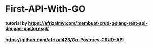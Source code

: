 # First-API-With-GO
#### tutorial by https://afrizalmy.com/membuat-crud-golang-rest-api-dengan-postgresql/
#### https://github.com/afrizal423/Go-Postgres-CRUD-API
